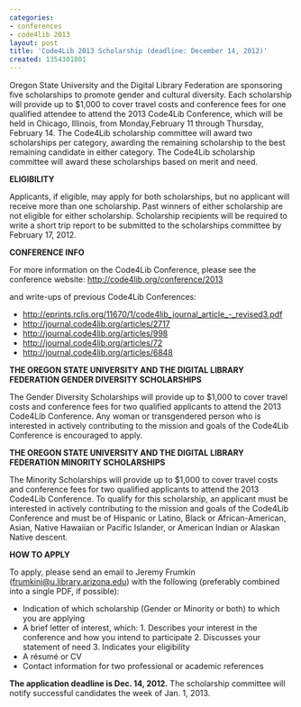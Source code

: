 ```yaml
---
categories:
- conferences
- code4lib 2013
layout: post
title: 'Code4Lib 2013 Scholarship (deadline: December 14, 2012)'
created: 1354301801
---
```

Oregon State University and the Digital Library Federation are sponsoring five scholarships to promote gender and cultural diversity. Each scholarship will provide up to $1,000 to cover travel costs and conference fees for one qualified attendee to attend the 2013 Code4Lib Conference, which will be held in Chicago, Illinois, from Monday,February 11 through Thursday, February 14. The Code4Lib scholarship committee will award two scholarships per category, awarding the remaining scholarship to the best remaining candidate in either category. The Code4Lib scholarship committee will award these scholarships based on merit and need.
<!--break-->
<strong>ELIGIBILITY</strong>

Applicants, if eligible, may apply for both scholarships, but no applicant will receive more than one scholarship. Past winners of either scholarship are not eligible for either scholarship. Scholarship recipients will be required to write a short trip report to be submitted to the scholarships committee by February 17, 2012.

<strong>CONFERENCE INFO</strong>

For more information on the Code4Lib Conference, please see the conference website: <a href="http://code4lib.org/conference/2013">http://code4lib.org/conference/2013</a>

and write-ups of previous Code4Lib Conferences:
<ul>
<li><a href="http://eprints.rclis.org/11670/1/code4lib_journal_article_-_revised3.pdf">http://eprints.rclis.org/11670/1/code4lib_journal_article_-_revised3.pdf</a></li>
<li><a href="http://journal.code4lib.org/articles/2717">http://journal.code4lib.org/articles/2717</a></li>
<li><a href="http://journal.code4lib.org/articles/998">http://journal.code4lib.org/articles/998</a></li>
<li><a href="http://journal.code4lib.org/articles/72">http://journal.code4lib.org/articles/72</a></li>
<li><a href="http://journal.code4lib.org/articles/6848">http://journal.code4lib.org/articles/6848</a></li>
</ul>

<strong>THE OREGON STATE UNIVERSITY AND THE DIGITAL LIBRARY FEDERATION GENDER DIVERSITY SCHOLARSHIPS</strong>

The Gender Diversity Scholarships will provide up to $1,000 to cover travel costs and conference fees for two qualified applicants to attend the 2013 Code4Lib Conference. Any woman or transgendered person who is interested in actively contributing to the mission and goals of the Code4Lib Conference is encouraged to apply.

<strong>THE OREGON STATE UNIVERSITY AND THE DIGITAL LIBRARY FEDERATION MINORITY SCHOLARSHIPS</strong>

The Minority Scholarships will provide up to $1,000 to cover travel costs and conference fees for two qualified applicants to attend the 2013 Code4Lib Conference. To qualify for this scholarship, an applicant must be interested in actively contributing to the mission and goals of the Code4Lib Conference and must be of Hispanic or Latino, Black or African-American, Asian, Native Hawaiian or Pacific Islander, or American Indian or Alaskan Native descent.

<strong>HOW TO APPLY</strong>

To apply, please send an email to Jeremy Frumkin (<a href="mailto:frumkinj@u.library.arizona.edu">frumkinj@u.library.arizona.edu</a>) with the following (preferably combined into a single PDF, if possible):

<ul>
<li>Indication of which scholarship (Gender or Minority or both) to which you are applying</li>
<li>A brief letter of interest, which:
  1. Describes your interest in the conference and how you intend to participate
  2. Discusses your statement of need
   3. Indicates your eligibility</li>
<li>A résumé or CV</li>
<li>Contact information for two professional or academic references</li>
</ul>

<strong>The application deadline is Dec. 14, 2012.</strong>
The scholarship committee will notify successful candidates the week of Jan. 1, 2013.
